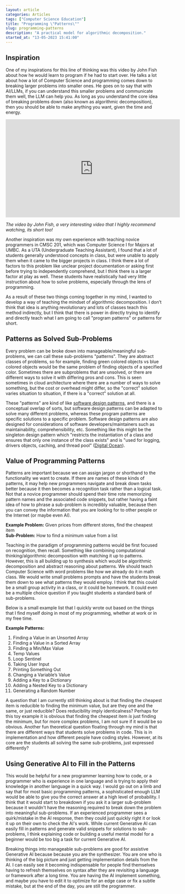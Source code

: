 ```yaml
---
layout: article
categories: Articles
tags: ["Computer Science Education"]
title: "Programming \"Patterns\""
slug: programming-patterns
description: "A practical model for algorithmic decomposition."
started_at: "13-05-2023 15:41:00"
---
```


## Inspiration

One of my inspirations for this line of thinking was this video by John Fish about how he would learn to program if he had to start over. He talks a lot about how a lot of Computer Science and programming comes down to breaking larger problems into smaller ones. He goes on to say that with AI/LLMs, if you can understand this smaller problems and communicate them well, the LLM can help you. As long as you understand the core idea of breaking problems down (also known as algorithmic decomposition), then you should be able to make anything you want, given the time and energy.

<p>
    <iframe width="560" height="315" src="https://www.youtube-nocookie.com/embed/xxutllvXwaM?si=1wGKSVbgDbOLm043" title="YouTube video player" frameborder="0" allow="accelerometer; autoplay; clipboard-write; encrypted-media; gyroscope; picture-in-picture; web-share" allowfullscreen></iframe>
</p>

_The video by John Fish, a very interesting video that I highly recommend watching, its short too!_

Another inspiration was my own experience with teaching novice programmers in CMSC 201, which was Computer Science I for Majors at UMBC. As a UTA (Undergraduate Teaching Assistant), I found that a lot of students generally understood concepts in class, but were unable to apply them when it came to the bigger projects in class. I think there a lot of factors to this problem like unclear project documentation or asking first before trying to independently comprehend, but I think there is a larger factor at play as well. These students have realistically had very little instruction about how to solve problems, especially through the lens of programming.

As a result of these two things coming together in my mind, I wanted to develop a way of teaching the mindset of algorithmic decomposition. I don’t think that idea is anything revolutionary and lots of classes teach this method indirectly, but I think that there is power in directly trying to identify and directly teach what I am going to call "program patterns" or patterns for short. 

## Patterns as Solved Sub-Problems
Every problem can be broke down into manageable/meaningful sub-problems, we can call these sub-problems "patterns". They are abstract classes of problems, so for example, finding green colored objects vs blue colored objects would be the same problem of finding objects of a specified color. Sometimes there are subproblems that are unsolved, or there are different ways to solve it with differing pros and cons. This is seen sometimes in cloud architecture where there are a number of ways to solve something, but the cost or overhead might differ, so the "correct" solution varies situation to situation, if there is a "correct" solution at all.

These "patterns" are kind of like [software design patterns](https://refactoring.guru/design-patterns), and there is a conceptual overlap of sorts, but software design patterns can be adapted to solve many different problems, whereas these program patterns are specific solutions to a specific problem. Software design patterns are also designed for considerations of software developers/maintainers such as maintainability, comprehensibility, etc. Something like this might be the singleton design pattern which "restricts the instantiation of a class and ensures that only one instance of the class exists" and is "used for logging, drivers objects, caching, and thread pool" ([Digital Ocean](https://www.digitalocean.com/community/tutorials/java-singleton-design-pattern-best-practices-examples)).

## Value of Programming Patterns
Patterns are important because we can assign jargon or shorthand to the functionality we want to create.  If there are names of these kinds of patterns, it may help new programmers navigate and break down tasks better because it then becomes a recognition task rather than a logical task. Not that a novice programmer should spend their time rote memorizing pattern names and the associated code snippets, but rather having a faint idea of how to phrase a sub-problem is incredibly valuable, because then you can convey the information that you are looking for to other people or the Internet (or maybe even AI).

**Example Problem:** Given prices from different stores, find the cheapest item  
**Sub-Problem:** How to find a minimum value from a list

Teaching in the paradigm of programming patterns would be first focused on recognition, then recall. Something like combining computational thinking/algorithmic decomposition with matching it up to patterns. However, this is all building up to synthesis which would be algorithmic decomposition and abstract reasoning about patterns. We should teach Computer Science with word problems like how we already do it in math class. We would write small problems prompts and have the students break them down to see what patterns they would employ. I think that this could be a small group activity in a class, or it could be homework. It could even be a multiple choice question if you taught students a standard bank of sub-problems.

Below is a small example list that I quickly wrote out based on the things that I find myself doing in most of my programming, whether at work or in my free time. 

**Example Patterns:**
1. Finding a Value in an Unsorted Array
2. Finding a Value in a Sorted Array
3. Finding a Min/Max Value
4. Temp Values
5. Loop Sentinel
6. Taking User Input
7. Printing Something Out
8. Changing a Variable’s Value
9. Adding a Key to a Dictionary
10. Adding a Nested Key to a Dictionary
11. Generating a Random Number

A question that I am currently still thinking about is that finding the cheapest item is reducible to finding the minimum value, but are they one and the same, or just reducible? Does reducibility imply identicalness? Perhaps for this toy example it is obvious that finding the cheapest item *is* just finding the minimum, but for more complex problems, I am not sure if it would be so obvious. Another fun theoretical question floating through my mind is that there are different ways that students solve problems in code. This is in implementation and how different people have coding styles. However, at its core are the students all solving the same sub-problems, just expressed differently?

## Using Generative AI to Fill in the Patterns
This would be helpful for a new programmer learning how to code, or a programmer who is experience in one language and is trying to apply their knowledge in another language in a quick way. I would go out on a limb and say that for most basic programming patterns, a sophisticated enough LLM would be able to give you the correct answer at a high level of probability. I think that it would start to breakdown if you ask it a larger sub-problem because it wouldn't have the reasoning required to break down the problem into meaningful sub-problems. If an experienced programmer sees a quirk/mistake in the AI response, then they could just quickly right it or look it up on their own to check the AI's work. While current Generative AI can easily fill in patterns and generate valid snippets for solutions to sub-problems, I think explaining code or building a useful mental model for a beginner would be too big a task for current Generative AI.

Breaking things into manageable sub-problems are good for assistive Generative AI because because you are the synthesizer. You are one who is thinking of the big picture and just getting implementation details from the AI. I can easily see it becoming indispensable for people find themselves having to refresh themselves on syntax after they are revisiting a language or framework after a long time. You are having the AI implement something, and maybe you have to edit it to optimize for an edge case or fix a subtle mistake, but at the end of the day, you are still the programmer.